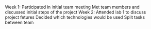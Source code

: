 Week 1: 
Participated in initial team meeting
Met team members and discussed initial steps of the project
Week 2: 
Attended lab 1 to discuss project fetures
Decided which technologies would be used
Split tasks between team
